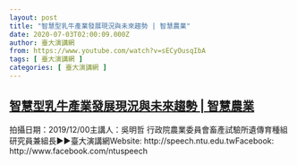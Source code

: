 ```yaml
---
layout: post
title: "智慧型乳牛產業發展現況與未來趨勢 | 智慧農業"
date: 2020-07-03T02:00:09.000Z
author: 臺大演講網
from: https://www.youtube.com/watch?v=sECyOusqIbA
tags: [ 臺大演講網 ]
categories: [ 臺大演講網 ]
---
```

<!--1593741609000-->
[智慧型乳牛產業發展現況與未來趨勢 | 智慧農業](https://www.youtube.com/watch?v=sECyOusqIbA)
------

<div>
拍攝日期：2019/12/00主講人：吳明哲  行政院農業委員會畜產試驗所遺傳育種組研究員兼組長►►臺大演講網Website: http://speech.ntu.edu.twFacebook: http://www.facebook.com/ntuspeech
</div>

